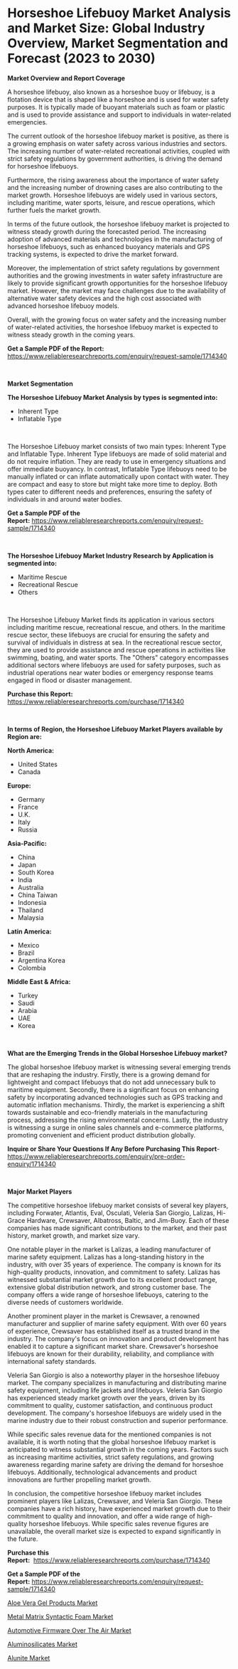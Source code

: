 <p><h1>Horseshoe Lifebuoy Market Analysis and Market Size: Global Industry Overview, Market Segmentation and Forecast (2023 to 2030)</h1></p><p><strong>Market Overview and Report Coverage</strong></p>
<p><p>A horseshoe lifebuoy, also known as a horseshoe buoy or lifebuoy, is a flotation device that is shaped like a horseshoe and is used for water safety purposes. It is typically made of buoyant materials such as foam or plastic and is used to provide assistance and support to individuals in water-related emergencies.</p><p>The current outlook of the horseshoe lifebuoy market is positive, as there is a growing emphasis on water safety across various industries and sectors. The increasing number of water-related recreational activities, coupled with strict safety regulations by government authorities, is driving the demand for horseshoe lifebuoys.</p><p>Furthermore, the rising awareness about the importance of water safety and the increasing number of drowning cases are also contributing to the market growth. Horseshoe lifebuoys are widely used in various sectors, including maritime, water sports, leisure, and rescue operations, which further fuels the market growth.</p><p>In terms of the future outlook, the horseshoe lifebuoy market is projected to witness steady growth during the forecasted period. The increasing adoption of advanced materials and technologies in the manufacturing of horseshoe lifebuoys, such as enhanced buoyancy materials and GPS tracking systems, is expected to drive the market forward.</p><p>Moreover, the implementation of strict safety regulations by government authorities and the growing investments in water safety infrastructure are likely to provide significant growth opportunities for the horseshoe lifebuoy market. However, the market may face challenges due to the availability of alternative water safety devices and the high cost associated with advanced horseshoe lifebuoy models.</p><p>Overall, with the growing focus on water safety and the increasing number of water-related activities, the horseshoe lifebuoy market is expected to witness steady growth in the coming years.</p></p>
<p><strong>Get a Sample PDF of the Report:</strong> <a href="https://www.reliableresearchreports.com/enquiry/request-sample/1714340">https://www.reliableresearchreports.com/enquiry/request-sample/1714340</a></p>
<p>&nbsp;</p>
<p><strong>Market Segmentation</strong></p>
<p><strong>The Horseshoe Lifebuoy Market Analysis by types is segmented into:</strong></p>
<p><ul><li>Inherent Type</li><li>Inflatable Type</li></ul></p>
<p>&nbsp;</p>
<p><p>The Horseshoe Lifebuoy market consists of two main types: Inherent Type and Inflatable Type. Inherent Type lifebuoys are made of solid material and do not require inflation. They are ready to use in emergency situations and offer immediate buoyancy. In contrast, Inflatable Type lifebuoys need to be manually inflated or can inflate automatically upon contact with water. They are compact and easy to store but might take more time to deploy. Both types cater to different needs and preferences, ensuring the safety of individuals in and around water bodies.</p></p>
<p><strong>Get a Sample PDF of the Report:</strong>&nbsp;<a href="https://www.reliableresearchreports.com/enquiry/request-sample/1714340">https://www.reliableresearchreports.com/enquiry/request-sample/1714340</a></p>
<p>&nbsp;</p>
<p><strong>The Horseshoe Lifebuoy Market Industry Research by Application is segmented into:</strong></p>
<p><ul><li>Maritime Rescue</li><li>Recreational Rescue</li><li>Others</li></ul></p>
<p>&nbsp;</p>
<p><p>The Horseshoe Lifebuoy Market finds its application in various sectors including maritime rescue, recreational rescue, and others. In the maritime rescue sector, these lifebuoys are crucial for ensuring the safety and survival of individuals in distress at sea. In the recreational rescue sector, they are used to provide assistance and rescue operations in activities like swimming, boating, and water sports. The "Others" category encompasses additional sectors where lifebuoys are used for safety purposes, such as industrial operations near water bodies or emergency response teams engaged in flood or disaster management.</p></p>
<p><strong>Purchase this Report:</strong>&nbsp; <a href="https://www.reliableresearchreports.com/purchase/1714340">https://www.reliableresearchreports.com/purchase/1714340</a></p>
<p>&nbsp;</p>
<p><strong>In terms of Region, the Horseshoe Lifebuoy Market Players available by Region are:</strong></p>
<p>
    <p> <strong> North America: </strong>
        <ul>
            <li>United States</li>
            <li>Canada</li>
        </ul>
        </p> 
    <p> <strong> Europe: </strong>
        <ul>
            <li>Germany</li>
            <li>France</li>
            <li>U.K.</li>
            <li>Italy</li>
            <li>Russia</li>
        </ul>
        </p> 
    <p> <strong> Asia-Pacific: </strong>
        <ul>
            <li>China</li>
            <li>Japan</li>
            <li>South Korea</li>
            <li>India</li>
            <li>Australia</li>
            <li>China Taiwan</li>
            <li>Indonesia</li>
            <li>Thailand</li>
            <li>Malaysia</li>
        </ul>
        </p> 
    <p> <strong> Latin America: </strong>
        <ul>
            <li>Mexico</li>
            <li>Brazil</li>
            <li>Argentina Korea</li>
            <li>Colombia</li>
        </ul>
        </p> 
    <p> <strong> Middle East & Africa: </strong>
        <ul>
            <li>Turkey</li>
            <li>Saudi</li>
            <li>Arabia</li>
            <li>UAE</li>
            <li>Korea</li>
        </ul>
    </p>
    </p>
<p>&nbsp;</p>
<p><strong>What are the Emerging Trends in the Global Horseshoe Lifebuoy market?</strong></p>
<p><p>The global horseshoe lifebuoy market is witnessing several emerging trends that are reshaping the industry. Firstly, there is a growing demand for lightweight and compact lifebuoys that do not add unnecessary bulk to maritime equipment. Secondly, there is a significant focus on enhancing safety by incorporating advanced technologies such as GPS tracking and automatic inflation mechanisms. Thirdly, the market is experiencing a shift towards sustainable and eco-friendly materials in the manufacturing process, addressing the rising environmental concerns. Lastly, the industry is witnessing a surge in online sales channels and e-commerce platforms, promoting convenient and efficient product distribution globally.</p></p>
<p><strong>Inquire or Share Your Questions If Any Before Purchasing This Report</strong>- <a href="https://www.reliableresearchreports.com/enquiry/pre-order-enquiry/1714340">https://www.reliableresearchreports.com/enquiry/pre-order-enquiry/1714340</a></p>
<p>&nbsp;</p>
<p><strong>Major Market Players</strong></p>
<p><p>The competitive horseshoe lifebuoy market consists of several key players, including Forwater, Atlantis, Eval, Osculati, Veleria San Giorgio, Lalizas, Hi-Grace Hardware, Crewsaver, Albatross, Baltic, and Jim-Buoy. Each of these companies has made significant contributions to the market, and their past history, market growth, and market size vary.</p><p>One notable player in the market is Lalizas, a leading manufacturer of marine safety equipment. Lalizas has a long-standing history in the industry, with over 35 years of experience. The company is known for its high-quality products, innovation, and commitment to safety. Lalizas has witnessed substantial market growth due to its excellent product range, extensive global distribution network, and strong customer base. The company offers a wide range of horseshoe lifebuoys, catering to the diverse needs of customers worldwide.</p><p>Another prominent player in the market is Crewsaver, a renowned manufacturer and supplier of marine safety equipment. With over 60 years of experience, Crewsaver has established itself as a trusted brand in the industry. The company's focus on innovation and product development has enabled it to capture a significant market share. Crewsaver's horseshoe lifebuoys are known for their durability, reliability, and compliance with international safety standards.</p><p>Veleria San Giorgio is also a noteworthy player in the horseshoe lifebuoy market. The company specializes in manufacturing and distributing marine safety equipment, including life jackets and lifebuoys. Veleria San Giorgio has experienced steady market growth over the years, driven by its commitment to quality, customer satisfaction, and continuous product development. The company's horseshoe lifebuoys are widely used in the marine industry due to their robust construction and superior performance.</p><p>While specific sales revenue data for the mentioned companies is not available, it is worth noting that the global horseshoe lifebuoy market is anticipated to witness substantial growth in the coming years. Factors such as increasing maritime activities, strict safety regulations, and growing awareness regarding marine safety are driving the demand for horseshoe lifebuoys. Additionally, technological advancements and product innovations are further propelling market growth.</p><p>In conclusion, the competitive horseshoe lifebuoy market includes prominent players like Lalizas, Crewsaver, and Veleria San Giorgio. These companies have a rich history, have experienced market growth due to their commitment to quality and innovation, and offer a wide range of high-quality horseshoe lifebuoys. While specific sales revenue figures are unavailable, the overall market size is expected to expand significantly in the future.</p></p>
<p><strong>Purchase this Report:</strong>&nbsp;&nbsp;<a href="https://www.reliableresearchreports.com/purchase/1714340">https://www.reliableresearchreports.com/purchase/1714340</a></p>
<p></p>
<p><strong>Get a Sample PDF of the Report:</strong>&nbsp;<a href="https://www.reliableresearchreports.com/enquiry/request-sample/1714340">https://www.reliableresearchreports.com/enquiry/request-sample/1714340</a></p>
<p><p><a href="https://github.com/dringals/Market-Research-Report-List-1/blob/main/aloe-vera-gel-products-market.md">Aloe Vera Gel Products Market</a></p><p><a href="https://medium.com/@isomgleason/metal-matrix-syntactic-foam-market-share-evolution-and-market-growth-trends-2023-2030-45cfd96215bd">Metal Matrix Syntactic Foam Market</a></p><p><a href="https://medium.com/@freedayundt/automotive-firmware-over-the-air-market-trends-and-market-analysis-forecasted-for-period-2023-2030-f6ba441f87f2">Automotive Firmware Over The Air Market</a></p><p><a href="https://www.linkedin.com/pulse/aluminosilicates-market-research-report-unlocks-analysis-yhlrc/">Aluminosilicates Market</a></p><p><a href="https://www.linkedin.com/pulse/alunite-market-research-report-unlocks-analysis-financial-7y47c/">Alunite Market</a></p></p>